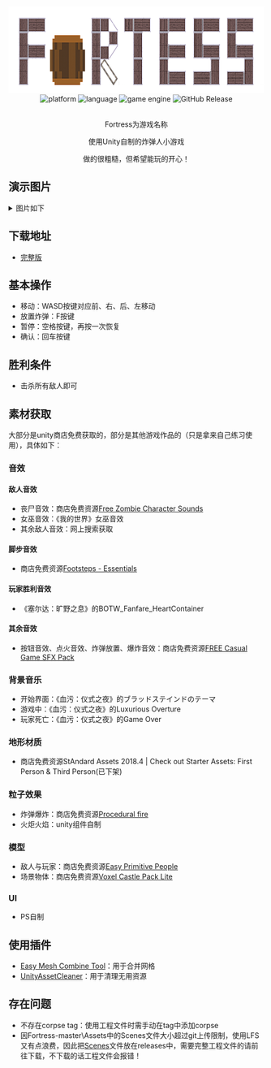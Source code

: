 <!-- markdownlint-disable -->

<div align="center">
  <img alt="LOGO" src="https://github.com/piqiu8/Fortress/blob/master/Assets/Image/fortess_background.png" width="777" height="170" />
  <br>
  <div>
    <img alt="platform" src="https://img.shields.io/badge/platform-Windows-blue.svg">
    <img alt="language" src="https://img.shields.io/badge/language-C%23-blueviolet.svg">
    <img alt="game engine" src="https://img.shields.io/badge/engine-unity-white?logo=unity">
    <img alt="GitHub Release" src="https://img.shields.io/github/v/release/piqiu8/Fortress?color=ff5700">
  </div>
  <br>

<!-- markdownlint-restore -->
Fortress为游戏名称

使用Unity自制的炸弹人小游戏

做的很粗糙，但希望能玩的开心！

</div>

## 演示图片

<!-- markdownlint-disable -->

<details><summary>图片如下</summary>
  <picture>
    <img alt="Readme Image 1" src="https://github.com/piqiu8/Fortress/blob/master/Assets/Image/readme_1.png" width="640" height="360"/>
  </picture>
  <picture>
    <img alt="Readme Image 2" src="https://github.com/piqiu8/Fortress/blob/master/Assets/Image/readme_2.gif" width="640" height="360"/>
  </picture>
  <picture>
    <img alt="Readme Image 3" src="https://github.com/piqiu8/Fortress/blob/master/Assets/Image/readme_3.gif" width="640" height="360"/>
  </picture>
  <picture>
    <img alt="Readme Image 4" src="https://github.com/piqiu8/Fortress/blob/master/Assets/Image/readme_4.gif" width="640" height="360"/>
  </picture>
  <picture>
    <img alt="Readme Image 5" src="https://github.com/piqiu8/Fortress/blob/master/Assets/Image/readme_5.gif" width="640" height="360"/>
  </picture>
</details>

<!-- markdownlint-restore -->

## 下载地址

- [完整版](https://github.com/piqiu8/Fortress/releases/tag/V1.0.0)

## 基本操作

- 移动：WASD按键对应前、右、后、左移动
- 放置炸弹：F按键
- 暂停：空格按键，再按一次恢复
- 确认：回车按键

## 胜利条件

- 击杀所有敌人即可

## 素材获取

大部分是unity商店免费获取的，部分是其他游戏作品的（只是拿来自己练习使用），具体如下：

### 音效

#### 敌人音效

- 丧尸音效：商店免费资源[Free Zombie Character Sounds](https://assetstore.unity.com/packages/audio/sound-fx/creatures/free-zombie-character-sounds-141740)
- 女巫音效：《我的世界》女巫音效
- 其余敌人音效：网上搜索获取

#### 脚步音效

- 商店免费资源[Footsteps - Essentials](https://assetstore.unity.com/packages/audio/sound-fx/foley/footsteps-essentials-189879)

#### 玩家胜利音效

- 《塞尔达：旷野之息》的BOTW_Fanfare_HeartContainer

#### 其余音效

- 按钮音效、点火音效、炸弹放置、爆炸音效：商店免费资源[FREE Casual Game SFX Pack](https://assetstore.unity.com/packages/audio/sound-fx/free-casual-game-sfx-pack-54116)

### 背景音乐

- 开始界面：《血污：仪式之夜》的ブラッドステインドのテーマ
- 游戏中：《血污：仪式之夜》的Luxurious Overture
- 玩家死亡：《血污：仪式之夜》的Game Over

### 地形材质
- 商店免费资源StAndard Assets 2018.4 | Check out Starter Assets: First Person & Third Person(已下架)

### 粒子效果
- 炸弹爆炸：商店免费资源[Procedural fire](https://assetstore.unity.com/packages/vfx/particles/fire-explosions/procedural-fire-141496)
- 火炬火焰：unity组件自制

### 模型
- 敌人与玩家：商店免费资源[Easy Primitive People](https://assetstore.unity.com/packages/3d/characters/easy-primitive-people-161846)
- 场景物体：商店免费资源[Voxel Castle Pack Lite](https://assetstore.unity.com/packages/3d/environments/historic/voxel-castle-pack-lite-164189)

### UI
- PS自制

## 使用插件

- [Easy Mesh Combine Tool](https://assetstore.unity.com/packages/tools/utilities/easy-mesh-combine-tool-211915)：用于合并网格
- [UnityAssetCleaner](https://github.com/tsubaki/UnityAssetCleaner)：用于清理无用资源

## 存在问题

-  不存在corpse tag：使用工程文件时需手动在tag中添加corpse
- 因Fortress-master\Assets中的Scenes文件大小超过git上传限制，使用LFS又有点浪费，因此把[Scenes](https://github.com/piqiu8/Fortress/releases/tag/project-file)文件放在releases中，需要完整工程文件的请前往下载，不下载的话工程文件会报错！